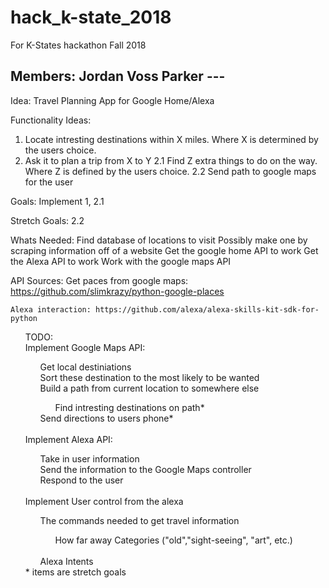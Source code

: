 # hack_k-state_2018
For K-States hackathon Fall 2018

Members:
Jordan Voss
Parker ---
----

Idea: Travel Planning App for Google Home/Alexa
  
Functionality Ideas:
  1. Locate intresting destinations within X miles. Where X is determined by the users choice.
  2. Ask it to plan a trip from X to Y
    2.1 Find Z extra things to do on the way. Where Z is defined by the users choice.
    2.2 Send path to google maps for the user
    
  Goals:
    Implement 1, 2.1
    
  Stretch Goals:
    2.2
    
  Whats Needed:
    Find database of locations to visit
      Possibly make one by scraping information off of a website
    Get the google home API to work
      Get the Alexa API to work
    Work with the google maps API
    
    
    
  API Sources:
    Get paces from google maps: https://github.com/slimkrazy/python-google-places
    
    Alexa interaction: https://github.com/alexa/alexa-skills-kit-sdk-for-python
   
   
<ul>
  <ls>TODO:  </ls></br>
  <ls>Implement Google Maps API:</ls></br>
    <ul><ls>Get local destiniations</ls></br>
      <ls>Sort these destination to the most likely to be wanted</ls></br>
      <ls>Build a path from current location to somewhere else  </ls></br>
        <ul><ls>Find intresting destinations on path*  </ls></ul>
      <ls>Send directions to users phone*</ls></ul></br>
    <ls>Implement Alexa API:  </ls></br>
      <ul><ls>Take in user information </ls> </br>
      <ls>Send the information to the Google Maps controller </ls></br> 
      <ls>Respond to the user </ls></ul> </br>
    <ls>Implement User control from the alexa  </ls></br>
      <ul><ls>The commands needed to get travel information  </ls></br>
        <ul><ls>How far away  </ls>
        <ls>Categories ("old","sight-seeing", "art", etc.)  </ls></ul>  </br>
      <ls>Alexa Intents  </ls></br>
      
</ul>  
  * items are stretch goals  
  
  
